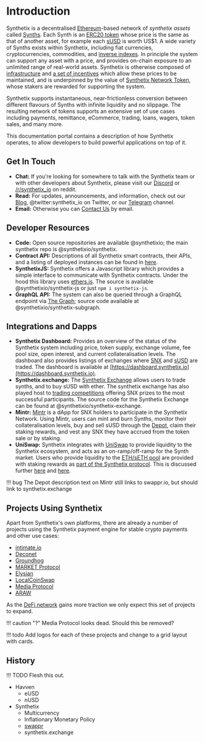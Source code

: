 # Introduction

Synthetix is a decentralised [Ethereum](https://www.ethereum.org/)-based network of *synthetix assets* called [Synths](synths.md). Each Synth is an [ERC20 token](https://theethereum.wiki/w/index.php/ERC20_Token_Standard) whose price is the same as that of another asset, for example each [sUSD](https://etherscan.io/token/0x57ab1e02fee23774580c119740129eac7081e9d3) is worth US$1. A wide variety of Synths exists within Synthetix, including fiat currencies, cryptocurrencies, commodities, and [inverse indexes](synths.md#inverse-syths).
In principle the system can support any asset with a price, and provides on-chain exposure to an unlimited range of real-world assets.
Synthetix is otherwise composed of [infrastructure](infrastructure.md) and [a set of incentives](incentives.md) which allow these prices to be maintained, and is underpinned by the value of [Synthetix Network Token](synthetix-network-token.md), whose stakers are rewarded for supporting the system.

Synthetix supports instantaneous, near-frictionless conversion between different flavours of Synths with infinite liquidity and no slippage. The resulting network of tokens supports an extensive set of use cases including payments, remittance, eCommerce, trading, loans, wagers, token sales, and many more.

This documentation portal contains a description of how Synthetix operates, to allow developers to build powerful applications on top of it.

## Get In Touch

* **Chat:** If you’re looking for somewhere to talk with the Synthetix team or with other developers about Synthetix, please visit our [Discord](https://discordapp.com/invite/AEdUHzt) or [/r/synthetix_io](https://reddit.com/r/synthetix_io) on reddit.
* **Read:** For updates, announcements, and information, check out our [Blog](https://blog.synthetix.io/), @twitter:synthetix_io on Twitter, or our [Telegram](https://t.me/havven_news) channel.
* **Email:** Otherwise you can [Contact Us](https://www.synthetix.io/contact-us) by email.

## Developer Resources

* **Code:** Open source repositories are available @synthetixio; the main synthetix repo is @synthetixio/synthetix.
* **Contract API:** Descriptions of all Synthetix smart contracts, their APIs, and a listing of deployed instances can be found in [here](contracts).
* **SynthetixJS:** Synthetix offers a Javascript library which provides a simple interface to communicate with Synthetix contracts. Under the hood this library uses [ethers.js](https://github.com/ethers-io/ethers.js). The source is available @synthetixio/synthetix-js or just `npm i synthetix-js`.
* **GraphQL API:** The system can also be queried through a GraphQL endpoint via [The Graph](https://thegraph.com/explorer/subgraph/synthetixio-team/synthetix); source code available at @synthetixio/synthetix-subgraph.

## Integrations and Dapps

* **Synthetix Dashboard:** Provides an overview of the status of the Synthetix system including price, token supply, exchange volume, fee pool size, open interest, and current collateralisation levels. The dashboard also provides listings of exchanges where [SNX](https://dashboard.synthetix.io/buy-snx) and [sUSD](https://dashboard.synthetix.io/buy-susd) are traded. The dashboard is available at [https://dashboard.synthetix.io](https://dashboard.synthetix.io).
* **Synthetix.exchange:** The [Synthetix Exchange](https://synthetix.exchange) allows users to trade synths, and to buy sUSD with ether. The synthetix exchange has also played host to [trading competitions](https://blog.synthetix.io/synthetix-exchange-trading-competition-v3/) offering SNX prizes to the most successful participants. The source code for the Synthetix Exchange can be found at @synthetixio/synthetix-exchange.
* **Mintr:** [Mintr](https://mintr.synthetix.io/) is a dApp for SNX holders to participate in the Synthetix Network. Using Mintr, users can mint and burn Synths, monitor their collateralisation levels, buy and sell sUSD through the [Depot](contracts/Depot.md), claim their staking rewards, and vest any SNX they have accrued from the token sale or by staking.
* **UniSwap:** Synthetix integrates with [UniSwap](https://uniswap.io/) to provide liquidity to the Synthetix ecosystem, and acts as an on-ramp/off-ramp for the Synth market. Users who provide liquidity to the [ETH/sETH pool](https://uniswap.exchange/swap/0x42456D7084eacF4083f1140d3229471bbA2949A8) are provided with staking rewards as [part of the Synthetix protocol](https://sips.synthetix.io/sips/sip-8). This is discussed further [here](https://blog.synthetix.io/uniswap-seth-pool-incentives/) and [here](https://blog.synthetix.io/snx-arbitrage-pool/).

!!! bug
    The Depot description text on Mintr still links to swappr.io, but should link to synthetix.exchange

## Projects Using Synthetix

Apart from Synthetix's own platforms, there are already a number of projects using the Synthetix payment engine for stable crypto payments and other use cases:

* [intimate.io](https://intimate.io/)
* [Deconet](https://payout.team/)
* [Groundhog](https://groundhog.network/)
* [MARKET Protocol](https://marketprotocol.io/)
* [Elysian](https://elycoin.io/)
* [LocalCoinSwap](https://localcoinswap.com/)
* [Media Protocol](https://medium.com/@mediaprotocolsm)
* [ARAW](https://arawtoken.io/)

As the [DeFi network](https://defi.network/) gains more traction we only expect this set of projects to expand.

!!! caution "?"
    Media Protocol looks dead. Should this be removed?

!!! todo
    Add logos for each of these projects and change to a grid layout with cards.

## History

!!! TODO
    Flesh this out.

* Havven
    * eUSD
    * nUSD
* Synthetix
    * Multicurrency
    * Inflationary Monetary Policy
    * [swappr](https://swapper.io/)
    * synthetix.exchange
